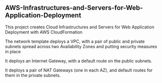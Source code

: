 ## AWS-Infrastructures-and-Servers-for-Web-Application-Deployment
This project creates Cloud Infrastructures and Servers for Web Application Deployment with AWS CloudFormation

The network template deploys a VPC, with a pair of public and private subnets spread 
across two Availability Zones and putting security measures in place

It deploys an Internet Gateway, with a default 
route on the public subnets. 

It deploys a pair of NAT Gateways (one in each AZ), 
and default routes for them in the private subnets.
